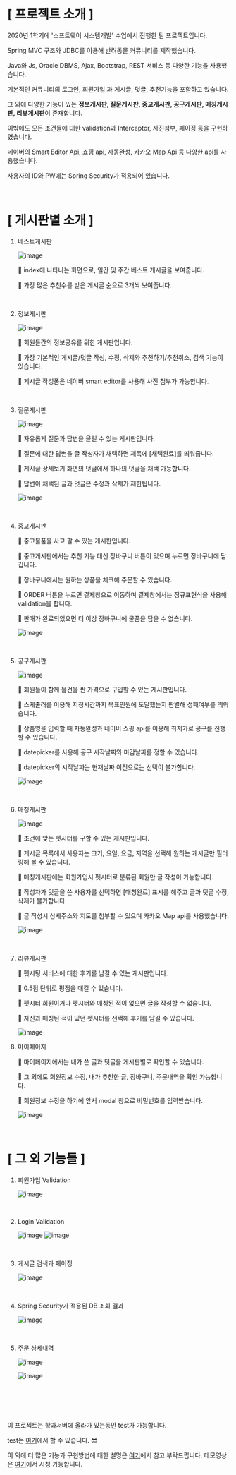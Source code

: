 # [ 프로젝트 소개 ]

2020년 1학기에 '소프트웨어 시스템개발' 수업에서 진행한 팀 프로젝트입니다.

Spring MVC 구조와 JDBC를 이용해 반려동물 커뮤니티를 제작했습니다.

Java와 Js, Oracle DBMS, Ajax, Bootstrap, REST 서비스 등 다양한 기능을 사용했습니다.

기본적인 커뮤니티의 로그인, 회원가입 과 게시글, 덧글, 추천기능을 포함하고 있습니다.

그 외에 다양한 기능이 있는 **정보게시판, 질문게시판, 중고게시판, 공구게시판, 매칭게시판, 리뷰게시판**이 존재합니다.

이밖에도 모든 조건들에 대한 validation과 Interceptor, 사진첨부, 페이징 등을 구현하였습니다.

네이버의 Smart Editor Api, 쇼핑 api, 자동완성, 카카오 Map Api 등 다양한 api를 사용했습니다.

사용자의 ID와 PW에는 Spring Security가 적용되어 있습니다. 

<br/>

# [ 게시판별 소개 ]

1. 베스트게시판

   ![image](https://user-images.githubusercontent.com/64277114/90982036-87418400-e59f-11ea-89e3-b9449ead9f72.png)

   🐶 index에 나타나는 화면으로, 일간 및 주간 베스트 게시글을 보여줍니다.

   🐶 가장 많은 추천수를 받은 게시글 순으로 3개씩 보여줍니다.

   <br/>

2. 정보게시판

   ![image](https://user-images.githubusercontent.com/64277114/90982131-236b8b00-e5a0-11ea-96a6-c9d078029f4b.png)

   🐶 회원들간의 정보공유를 위한 게시판입니다.

   🐶 가장 기본적인 게시글/덧글 작성, 수정, 삭제와 추천하기/추천취소, 검색 기능이 있습니다. 

   🐶 게시글 작성폼은 네이버 smart editor를 사용해 사진 첨부가 가능합니다.

   <br/>

3. 질문게시판

   ![image](https://user-images.githubusercontent.com/64277114/90982147-4138f000-e5a0-11ea-9827-fc78dc38fdb0.png)

   🐶 자유롭게 질문과 답변을 올릴 수 있는 게시판입니다. 

   🐶 질문에 대한 답변을 글 작성자가 채택하면 제목에 [채택완료]를 띄워줍니다.

   🐶 게시글 상세보기 화면의 덧글에서 하나의 덧글을 채택 가능합니다.

   🐶 답변이 채택된 글과 덧글은 수정과 삭제가 제한됩니다.

   ![image](https://user-images.githubusercontent.com/64277114/90982196-83623180-e5a0-11ea-9b91-3a6495b65cd6.png)

   <br/>

4. 중고게시판

   🐶 중고물품을 사고 팔 수 있는 게시판입니다.

   🐶 중고게시판에서는 추천 기능 대신 장바구니 버튼이 있으며 누르면 장바구니에 담깁니다.

   🐶 장바구니에서는 원하는 상품을 체크해 주문할 수 있습니다.

   🐶 ORDER 버튼을 누르면 결제창으로 이동하며 결제창에서는 정규표현식을 사용해 validation을 합니다.

   🐶 판매가 완료되었으면 더 이상 장바구니에 물품을 담을 수 없습니다.

   ![image](https://user-images.githubusercontent.com/64277114/90982244-e784f580-e5a0-11ea-9ebb-6b5b7bbac999.png)

   <br/>

5. 공구게시판

   ![image](https://user-images.githubusercontent.com/64277114/90982317-5c582f80-e5a1-11ea-9ceb-94dd1895e45b.png)

   🐶 회원들이 함께 물건을 싼 가격으로 구입할 수 있는 게시판입니다.

   🐶 스케줄러를 이용해 지정시간까지 목표인원에 도달했는지 판별해 성패여부를 띄워줍니다.

   🐶 상품명을 입력할 때 자동완성과 네이버 쇼핑 api를 이용해 최저가로 공구를 진행할 수 있습니다.

   🐶 datepicker를 사용해 공구 시작날짜와 마감날짜를 정할 수 있습니다.

   🐶 datepicker의 시작날짜는 현재날짜 이전으로는 선택이 불가합니다.

   ![image](https://user-images.githubusercontent.com/64277114/90982857-2026ce00-e5a5-11ea-9bde-3f4e021dd95a.png)

   <br/>

6. 매칭게시판

   ![image](https://user-images.githubusercontent.com/64277114/90982463-33846a00-e5a2-11ea-853f-774bdc044ddf.png)

   🐶 조건에 맞는 펫시터를 구할 수 있는 게시판입니다.

   🐶 게시글 목록에서 사용자는 크기, 요일, 요금, 지역을 선택해 원하는 게시글만 필터링해 볼 수 있습니다.

   🐶 매칭게시판에는 회원가입시 펫시터로 분류된 회원만 글 작성이 가능합니다.

   🐶 작성자가 덧글을 쓴 사용자를 선택하면 [매칭완료] 표시를 해주고 글과 덧글 수정,삭제가 불가합니다.

   🐶 글 작성시 상세주소와 지도를 첨부할 수 있으며 카카오 Map api를 사용했습니다.

   ![image](https://user-images.githubusercontent.com/64277114/90982518-7d6d5000-e5a2-11ea-9af3-2f50059c6496.png)

   <br/>

7. 리뷰게시판

   🐶 펫시팅 서비스에 대한 후기를 남길 수 있는 게시판입니다.

   🐶 0.5점 단위로 평점을 매길 수 있습니다.

   🐶 펫시터 회원이거나 펫시터와 매칭된 적이 없으면 글을 작성할 수 없습니다.

   🐶 자신과 매칭된 적이 있던 펫시터를 선택해 후기를 남길 수 있습니다.

   ![image](https://user-images.githubusercontent.com/64277114/90982577-ec4aa900-e5a2-11ea-9a1b-405ee9600f7e.png)

8. 마이페이지

   🐶 마이페이지에서는 내가 쓴 글과 덧글을 게시판별로 확인할 수 있습니다.

   🐶 그 외에도 회원정보 수정, 내가 추천한 글, 장바구니, 주문내역을 확인 가능합니다.

   🐶 회원정보 수정을 하기에 앞서 modal 창으로 비밀번호를 입력받습니다.

   ![image](https://user-images.githubusercontent.com/64277114/90982610-2f0c8100-e5a3-11ea-816b-dcab58375b47.png) 

<br/>

# [ 그 외 기능들 ]

1. 회원가입 Validation 

   ![image](https://user-images.githubusercontent.com/64277114/90982832-f40b4d00-e5a4-11ea-872e-a76b71e53d89.png)

   <br/>

2. Login Validation

   ![image](https://user-images.githubusercontent.com/64277114/90982657-84e12900-e5a3-11ea-9e4c-b8a2c51dc11d.png) ![image](https://user-images.githubusercontent.com/64277114/90982686-b0fcaa00-e5a3-11ea-9d25-f52e369324a9.png)

   <br/>

3. 게시글 검색과 페이징

   ![image](https://user-images.githubusercontent.com/64277114/90982737-194b8b80-e5a4-11ea-9d99-7cf5a9f8439f.png)

   <br/>

4. Spring Security가 적용된 DB 조회 결과

   ![image](https://user-images.githubusercontent.com/64277114/90982760-4c8e1a80-e5a4-11ea-8e75-3874c5e761ea.png)

   <br/>

5. 주문 상세내역

   ![image](https://user-images.githubusercontent.com/64277114/90982773-6c254300-e5a4-11ea-8438-4b2169f9e32b.png)

   ![image](https://user-images.githubusercontent.com/64277114/90982793-9e36a500-e5a4-11ea-9964-258f4ed6b3c5.png)

   <br/>

<br/>

<br/>

이 프로젝트는 학과서버에 올라가 있는동안 test가 가능합니다.

test는 [여기](http://202.20.119.117/petMate/index)에서 할 수 있습니다. 😎

이 외에 더 많은 기능과 구현방법에 대한 설명은 [여기](https://drive.google.com/file/d/1V5UwLsKu-HChuZjV5EWdxkE_7K0QmQs7/view?usp=sharing)에서 참고 부탁드립니다.
데모영상은 [여기](https://drive.google.com/file/d/18IkXl3_8dYMrnKyEPUfh9_IPQdB9gI5n/view?usp=sharing)에서 시청 가능합니다. 
